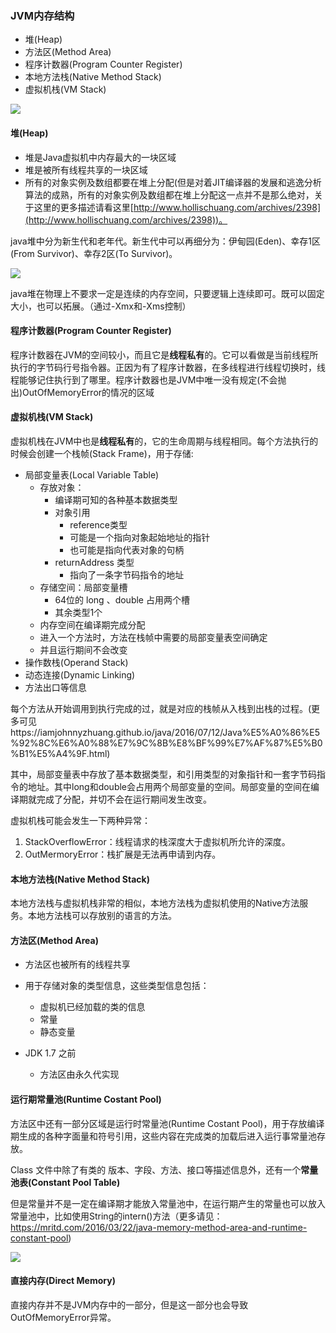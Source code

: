 ### JVM内存结构

- 堆(Heap)
- 方法区(Method Area)
- 程序计数器(Program Counter Register)
- 本地方法栈(Native Method Stack)
- 虚拟机栈(VM Stack)

![](https://mynoteimage.oss-cn-beijing.aliyuncs.com/note/2022-03-17-Image.png)

#### 堆(Heap)
- 堆是Java虚拟机中内存最大的一块区域
- 堆是被所有线程共享的一块区域
- 所有的对象实例及数组都要在堆上分配(但是对着JIT编译器的发展和逃逸分析算法的成熟，所有的对象实例及数组都在堆上分配这一点并不是那么绝对，关于这里的更多描述请看这里[http://www.hollischuang.com/archives/2398](http://www.hollischuang.com/archives/2398))。

java堆中分为新生代和老年代。新生代中可以再细分为：伊甸园(Eden)、幸存1区(From Survivor)、幸存2区(To Survivor)。

![](https://mynoteimage.oss-cn-beijing.aliyuncs.com/note/2022-03-17-A2217599-BB72-4C47-8945-7816F4725A56.png)

java堆在物理上不要求一定是连续的内存空间，只要逻辑上连续即可。既可以固定大小，也可以拓展。（通过-Xmx和-Xms控制）


#### 程序计数器(Program Counter Register)
程序计数器在JVM的空间较小，而且它是**线程私有**的。它可以看做是当前线程所执行的字节码行号指令器。正因为有了程序计数器，在多线程进行线程切换时，线程能够记住执行到了哪里。程序计数器也是JVM中唯一没有规定(不会抛出)OutOfMemoryError的情况的区域

#### 虚拟机栈(VM Stack)

虚拟机栈在JVM中也是**线程私有**的，它的生命周期与线程相同。每个方法执行的时候会创建一个栈帧(Stack Frame)，用于存储:
- 局部变量表(Local Variable Table)
	- 存放对象：
		- 编译期可知的各种基本数据类型
		- 对象引用 
			- reference类型
			- 可能是一个指向对象起始地址的指针
			- 也可能是指向代表对象的句柄
		- returnAddress 类型
			- 指向了一条字节码指令的地址
	- 存储空间：局部变量槽
		- 64位的 long 、double 占用两个槽
		- 其余类型1个
	- 内存空间在编译期完成分配
	- 进入一个方法时，方法在栈帧中需要的局部变量表空间确定
	- 并且运行期间不会改变
- 操作数栈(Operand Stack)
- 动态连接(Dynamic Linking)
- 方法出口等信息

每个方法从开始调用到执行完成的过，就是对应的栈帧从入栈到出栈的过程。(更多可见https://iamjohnnyzhuang.github.io/java/2016/07/12/Java%E5%A0%86%E5%92%8C%E6%A0%88%E7%9C%8B%E8%BF%99%E7%AF%87%E5%B0%B1%E5%A4%9F.html)

 其中，局部变量表中存放了基本数据类型，和引用类型的对象指针和一套字节码指令的地址。其中long和double会占用两个局部变量的空间。局部变量的空间在编译期就完成了分配，并切不会在运行期间发生改变。

 虚拟机栈可能会发生一下两种异常：

 1. StackOverflowError：线程请求的栈深度大于虚拟机所允许的深度。
 2. OutMermoryError：栈扩展是无法再申请到内存。 

#### 本地方法栈(Native Method Stack)

 本地方法栈与虚拟机栈非常的相似，本地方法栈为虚拟机使用的Native方法服务。本地方法栈可以存放别的语言的方法。

#### 方法区(Method Area)

- 方法区也被所有的线程共享
- 用于存储对象的类型信息，这些类型信息包括：
	- 虚拟机已经加载的类的信息
	- 常量
	- 静态变量

- JDK 1.7 之前
	- 方法区由永久代实现


#### 运行期常量池(Runtime Costant Pool)
方法区中还有一部分区域是运行时常量池(Runtime Costant Pool)，用于存放编译期生成的各种字面量和符号引用，这些内容在完成类的加载后进入运行事常量池存放。

Class 文件中除了有类的 版本、字段、方法、接口等描述信息外，还有一个**常量池表(Constant Pool Table)**

但是常量并不是一定在编译期才能放入常量池中，在运行期产生的常量也可以放入常量池中，比如使用String的intern()方法（更多请见：https://mritd.com/2016/03/22/java-memory-method-area-and-runtime-constant-pool)

![](https://mynoteimage.oss-cn-beijing.aliyuncs.com/note/2022-03-17-7140D3B7-2B30-4FC9-A890-A98E368E5765.png)

#### 直接内存(Direct Memory)

 直接内存并不是JVM内存中的一部分，但是这一部分也会导致OutOfMemoryError异常。